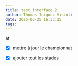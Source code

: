 ```yaml
---
title: test_interface 2
author: Thomas Iniguez Visioli
date: 2025-06-25 16:33:25
tags:
---
```

at 

* [x] mettre à jour le championnat
* [x] ajouter tout les stades

